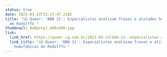 ```yaml
---
status: true
date: 2021-03-23T23:27:47.218Z
title: "iG Queer: 'BBB 21': Especialistas analisam frases e atitudes homofóbicas
  de Rodolffo "
thumbnail: 8u8pstp1_400x400.jpg
link:
  link_href: https://queer.ig.com.br/2021-03-23/bbb-21--especialistas-analisam-frases-e-atitudes-homofobicas-de-rodolffo.html
  link_title: "iG Queer: 'BBB 21': Especialistas analisam frases e atitudes
    homofóbicas de Rodolffo "
---
```

